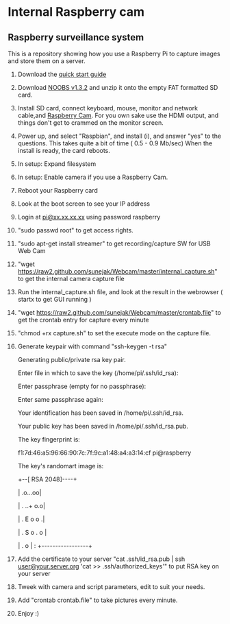 Internal Raspberry cam
======

## Raspberry surveillance system

This is a repository showing how you use a Raspberry Pi to capture images and store them on a server.

1. Download the [quick start guide](http://www.raspberrypi.org/wp-content/uploads/2012/04/quick-start-guide-v2_1.pdf)
2. Download [NOOBS v1.3.2](http://www.raspberrypi.org/downloads) and unzip it onto the empty FAT formatted SD card.
3. Install SD card, connect keyboard, mouse, monitor and network cable,and [Raspberry Cam](http://www.farnell.com/datasheets/1730389.pdf).
For you own sake use the HDMI output, and things don't get to crammed on the monitor screen.
4. Power up, and select "Raspbian", and install (i), and answer "yes" to the questions.
This takes quite a bit of time ( 0.5 - 0.9 Mb/sec)
When the install is ready, the card reboots.
5. In setup: Expand filesystem
6. In setup: Enable camera if you use a Raspberry Cam.
7. Reboot your Raspberry card
8. Look at the boot screen to see your IP address
9. Login at pi@xx.xx.xx.xx using password raspberry
10. "sudo passwd root" to get access rights.
11. "sudo apt-get install streamer" to get recording/capture SW for USB Web Cam
12. "wget https://raw2.github.com/sunejak/Webcam/master/internal_capture.sh" to get the internal camera capture file
13. Run the internal_capture.sh file, and look at the result in the webrowser ( startx to get GUI running )
14. "wget https://raw2.github.com/sunejak/Webcam/master/crontab.file" to get the crontab entry for capture every minute
15. "chmod +rx capture.sh" to set the execute mode on the capture file.
16. Generate keypair with command "ssh-keygen -t rsa"

    Generating public/private rsa key pair.

    Enter file in which to save the key (/home/pi/.ssh/id_rsa): 

    Enter passphrase (empty for no passphrase): 

    Enter same passphrase again: 

    Your identification has been saved in /home/pi/.ssh/id_rsa.

    Your public key has been saved in /home/pi/.ssh/id_rsa.pub.

    The key fingerprint is:

    f1:7d:46:a5:96:66:90:7c:7f:9c:a1:48:a4:a3:14:cf pi@raspberry

    The key's randomart image is:

    +--[ RSA 2048]----+

    |          .o...oo|

    |       .  ..+ o.o|

    |       . E o o  .|

    |      . S o . o  |

    |       .     o   |
:
    +-----------------+

17. Add the certificate to your server "cat .ssh/id_rsa.pub | ssh user@your.server.org 'cat >> .ssh/authorized_keys'" to put RSA key on your server
18. Tweek with camera and script parameters, edit to suit your needs.
19. Add "crontab crontab.file" to take pictures every minute.
20. Enjoy :)

